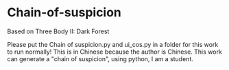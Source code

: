 # Chain-of-suspicion
Based on Three Body II: Dark Forest
 
Please put the Chain of suspicion.py and ui_cos.py in a folder for this work to run normally!
This is in Chinese because the author is Chinese.
This work can generate a "chain of suspicion", using python, I am a student.
